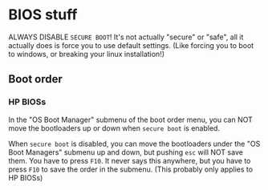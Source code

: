 # BIOS stuff

ALWAYS DISABLE `SECURE BOOT`! It's not actually "secure" or "safe", all it actually does is force you to use default settings. (Like forcing you to boot to windows, or breaking your linux installation!)

## Boot order

### HP BIOSs

In the "OS Boot Manager" submenu of the boot order menu, you can NOT move the bootloaders up or down when `secure boot` is enabled.

When `secure boot` is disabled, you can move the bootloaders under the "OS Boot Managers" submenu up and down, but pushing `esc` will NOT save them. You have to press `F10`. It never says this anywhere, but you have to press `F10` to save the order in the submenu. (This probably only applies to HP BIOSs)
